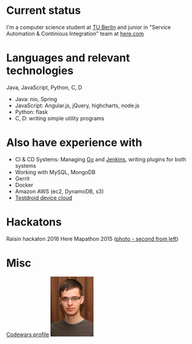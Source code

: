 # Current status

I'm a computer science student at [TU Berlin](www.tu-berlin.de/) and junior in "Service Automation & Continious Integration" team at [here.com](https://wego.here.com/)

# Languages and relevant technologies

Java, JavaScript, Python, C, D

* Java: nio, Spring
* JavaScript: Angular.js, jQuery, highcharts, node.js
* Python: flask
* C, D: writing simple utility programs

# Also have experience with

* CI & CD Systems: Managing [Go](https://www.gocd.org/) and [Jenkins](https://jenkins.io/), writing plugins for both systems
* Working with MySQL, MongoDB
* Gerrit
* Docker
* Amazon AWS (ec2, DynamoDB, s3)
* [Testdroid device cloud](https://cloud.testdroid.com/)

# Hackatons

Raisin hackaton 2016
Here Mapathon 2015 ([photo - second from left](/img/here_mapathon.jpg))

# Misc

[Codewars profile](https://www.codewars.com/users/abar/)
![Me](/img/cv_me_ph.jpg)